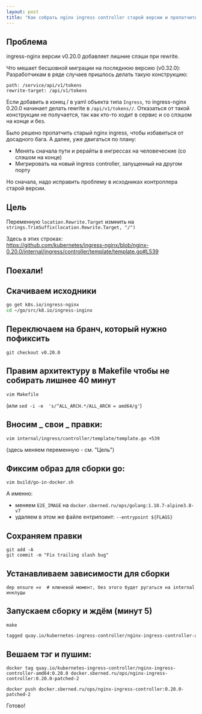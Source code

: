 ```yaml
---
layout: post
title: "Как собрать nginx ingress controller старой версии и пропатчить его"
---
```


## Проблема

ingress-nginx версии v0.20.0 добавляет лишние слэши при rewrite.

Что мешает бесшовной миграции на последнюю версию (v0.32.0):  
Разработчикам в ряде случаев пришлось делать такую конструкцию:

```
path: /service/api/v1/tokens
rewrite-target: /api/v1/tokens
```

Если добавить в конец / в yaml объекта типа `Ingress`, то ingress-nginx 0.20.0 начинает делать rewrite в `/api/v1/tokens//`.
Отказаться от такой конструкции не получается, так как кто-то ходит в сервис и со слэшом на конце и без.

Было решено пропатчить старый nginx ingress, чтобы избавиться от досадного бага. А далее, уже двигаться по плану:

- Менять сначала пути и рерайты в ингрессах на человеческие (со слэшом на конце)
- Мигрировать на новый ingress controller, запущенный на другом порту

Но сначала, надо исправить проблему в исходниках контроллера старой версии.

## Цель

Переменную `location.Rewrite.Target` измнить на `strings.TrimSuffix(location.Rewrite.Target, "/")`  

Здесь в этих строках:  
https://github.com/kubernetes/ingress-nginx/blob/nginx-0.20.0/internal/ingress/controller/template/template.go#L539

## Поехали!

## Скачиваем исходники

```bash
go get k8s.io/ingress-nginx
cd ~/go/src/k8.io/ingress-inginx
```

## Переключаем на бранч, который нужно пофиксить

```
git checkout v0.20.0
```

## Правим архитектуру в Makefile чтобы не собирать лишнее 40 минут

```
vim Makefile
```

(или `sed -i -e  's/^ALL_ARCH.*/ALL_ARCH = amd64/g'`)

## Вносим _ свои _ правки:

```
vim internal/ingress/controller/template/template.go +539
```

(здесь меняем переменную - см. "Цель")

## Фиксим образ для сборки go:

```
vim build/go-in-docker.sh
```

А именно:  
- меняем `E2E_IMAGE` на `docker.sberned.ru/ops/golang:1.10.7-alpine3.8-v7`
- удаляем в этом же файле ентрипоинт: `--entrypoint ${FLAGS}`

## Сохраняем правки

```
git add -A
git commit -m "Fix trailing slash bug"
```

## Устанавливаем зависимости для сборки

```
dep ensure =v  # ключевой момент, без этого будет ругаться на internal инклуды
```

## Запускаем сборку и ждём (минут 5)

```
make
```

```bash
tagged quay.io/kubernetes-ingress-controller/nginx-ingress-controller-amd64:0.20.0
```

## Вешаем тэг и пушим:

```
docker tag quay.io/kubernetes-ingress-controller/nginx-ingress-controller-amd64:0.20.0 docker.sberned.ru/ops/nginx-ingress-controller:0.20.0-patched-2

docker push docker.sberned.ru/ops/nginx-ingress-controller:0.20.0-patched-2
```

Готово!



